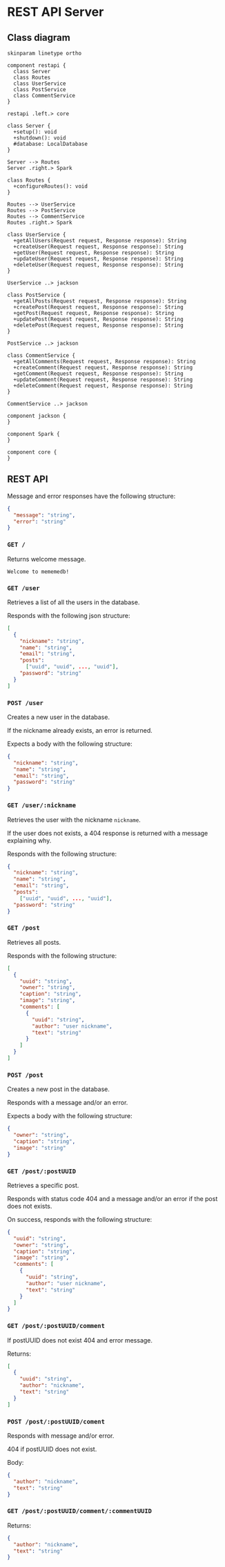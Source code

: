 # REST API Server

## Class diagram

```plantuml
skinparam linetype ortho

component restapi {
  class Server
  class Routes
  class UserService
  class PostService
  class CommentService
}

restapi .left.> core

class Server {
  +setup(): void
  +shutdown(): void
  #database: LocalDatabase
}

Server --> Routes
Server .right.> Spark

class Routes {
  +configureRoutes(): void
}

Routes --> UserService
Routes --> PostService
Routes --> CommentService
Routes .right.> Spark

class UserService {
  +getAllUsers(Request request, Response response): String
  +createUser(Request request, Response response): String
  +getUser(Request request, Response response): String
  +updateUser(Request request, Response response): String
  +deleteUser(Request request, Response response): String
}

UserService ..> jackson

class PostService {
  +getAllPosts(Request request, Response response): String
  +createPost(Request request, Response response): String
  +getPost(Request request, Response response): String
  +updatePost(Request request, Response response): String
  +deletePost(Request request, Response response): String
}

PostService ..> jackson

class CommentService {
  +getAllComments(Request request, Response response): String
  +createComment(Request request, Response response): String
  +getComment(Request request, Response response): String
  +updateComment(Request request, Response response): String
  +deleteComment(Request request, Response response): String
}

CommentService ..> jackson

component jackson {
}

component Spark {
}

component core {
}
```

## REST API

Message and error responses have the following structure:

```json
{
  "message": "string",
  "error": "string"
}
```

### `GET /`

Returns welcome message.

```
Welcome to mememedb!
```

### `GET /user`

Retrieves a list of all the users in the database.

Responds with the following json structure:

```json
[
  {
    "nickname": "string",
    "name": "string",
    "email": "string",
    "posts":
      ["uuid", "uuid", ..., "uuid"],
    "password": "string"
  }
]
```

### `POST /user`

Creates a new user in the database.

If the nickname already exists, an error is returned.

Expects a body with the following structure:

```json
{
  "nickname": "string",
  "name": "string",
  "email": "string",
  "password": "string"
}
```

### `GET /user/:nickname`

Retrieves the user with the nickname `nickname`.

If the user does not exists, a 404 response is returned with a message
explaining why.

Responds with the following structure:

```json
{
  "nickname": "string",
  "name": "string",
  "email": "string",
  "posts":
    ["uuid", "uuid", ..., "uuid"],
  "password": "string"
}
```

### `GET /post`

Retrieves all posts.

Responds with the following structure:

```json
[
  {
    "uuid": "string",
    "owner": "string",
    "caption": "string",
    "image": "string",
    "comments": [
      {
        "uuid": "string",
        "author": "user nickname",
        "text": "string"
      }
    ]
  }
]
```

### `POST /post`

Creates a new post in the database.

Responds with a message and/or an error.

Expects a body with the following structure:

```json
{
  "owner": "string",
  "caption": "string",
  "image": "string"
}
```

### `GET /post/:postUUID`

Retrieves a specific post.

Responds with status code 404 and a message and/or an error if the post does not
exists.

On success, responds with the following structure:

```json
{
  "uuid": "string",
  "owner": "string",
  "caption": "string",
  "image": "string",
  "comments": [
    {
      "uuid": "string",
      "author": "user nickname",
      "text": "string"
    }
  ]
}
```

### `GET /post/:postUUID/comment`

If postUUID does not exist 404 and error message.

Returns:

```json
[
  {
    "uuid": "string",
    "author": "nickname",
    "text": "string"
  }
]
```

### `POST /post/:postUUID/coment`

Responds with message and/or error.

404 if postUUID does not exist.

Body:

```json
{
  "author": "nickname",
  "text": "string"
}
```

### `GET /post/:postUUID/comment/:commentUUID`

Returns:

```json
{
  "author": "nickname",
  "text": "string"
}
```
